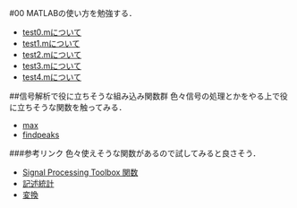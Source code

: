 #00
MATLABの使い方を勉強する．

- [test0.mについて](/6314089/00/test0.md)
- [test1.mについて](/6314089/00/test1.md)
- [test2.mについて](/6314089/00/test2.md)
- [test3.mについて](/6314089/00/test3.md)
- [test4.mについて](/6314089/00/test4.md)



##信号解析で役に立ちそうな組み込み関数群
色々信号の処理とかをやる上で役に立ちそうな関数を触ってみる．

- [max](/6314089/00/max.md)
- [findpeaks](/6314089/00/findpeaks.md)

###参考リンク
色々使えそうな関数があるので試してみると良さそう．
- [Signal Processing Toolbox 関数](https://jp.mathworks.com/help/signal/functionlist.html)
- [記述統計](https://jp.mathworks.com/help/matlab/descriptive-statistics.html)
- [変換](https://jp.mathworks.com/help/signal/transforms.html)
